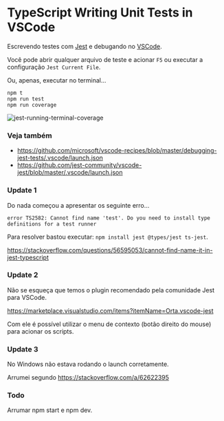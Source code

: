 # TypeScript Writing Unit Tests in VSCode

Escrevendo testes com [Jest](https://jestjs.io/) e debugando no [VSCode](https://code.visualstudio.com/).

Você pode abrir qualquer arquivo de teste e acionar `F5` ou executar a configuração `Jest Current File`.

Ou, apenas, executar no terminal...

    npm t
    npm run test
    npm run coverage

![jest-running-terminal-coverage](https://user-images.githubusercontent.com/1257048/86014952-602f6180-b9f7-11ea-9d8b-be4a284cc8af.png)



### Veja também

+ https://github.com/microsoft/vscode-recipes/blob/master/debugging-jest-tests/.vscode/launch.json
+ https://github.com/jest-community/vscode-jest/blob/master/.vscode/launch.json


### Update 1

Do nada começou a apresentar os seguinte erro...

    error TS2582: Cannot find name 'test'. Do you need to install type definitions for a test runner

Para resolver bastou executar: `npm install jest @types/jest ts-jest`.

https://stackoverflow.com/questions/56595053/cannot-find-name-it-in-jest-typescript


### Update 2

Não se esqueça que temos o plugin recomendado pela comunidade Jest para VSCode.

https://marketplace.visualstudio.com/items?itemName=Orta.vscode-jest

Com ele é possível utilizar o menu de contexto (botão direito do mouse) para acionar os scripts.


### Update 3

No Windows não estava rodando o launch corretamente.

Arrumei segundo https://stackoverflow.com/a/62622395


### Todo

Arrumar npm start e npm dev.